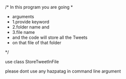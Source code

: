 /*	In this  program you are going 
 * 
 * arguments
 *  1.provide keyword
 *  2.folder name and 
 *  3.file name
 *   and the code will store all the Tweets  
 *   on that file of that folder   


*/


use class StoreTweetInFile


please dont use any hazpatag in command line argument
